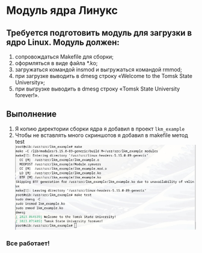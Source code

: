 # Модуль ядра Линукс
## Требуется подготовить модуль для загрузки в ядро Linux. Модуль должен:

1) сопровождаться Makefile для сборки;
2) оформляться в виде файла *.ko;
3) загружаться командой insmod и выгружаться командой rmmod;
4) при загрузке выводить в dmesg строку «Welcome to the Tomsk State University»;
5) при выгрузке выводить в dmesg строку «Tomsk State University forever!».

## Выполнение 
1) Я копию директории сборки ядра я добавил в проект `lkm_example`
2) Чтобы не вставлять много скриншотов я добавил в makefile метод test 
![](images/info.jpg)
### Все работает!